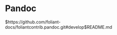# Pandoc

<include sethead="2" nohead="true">
    $https://github.com/foliant-docs/foliantcontrib.pandoc.git#develop$README.md
</include>
